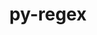 ---
title: "py-regex"
layout: cache
categories: [package, develop-2023-10-01]
meta: {"versions": ["2022.8.17"], "compilers": ["apple-clang@=14.0.0", "gcc@=11.1.0", "gcc@=11.3.0", "oneapi@=2023.2.0"], "oss": ["ubuntu20.04", "ubuntu22.04", "ventura"], "platforms": ["darwin", "linux"], "targets": ["aarch64", "ppc64le", "x86_64", "x86_64_v3"], "stacks": ["e4s", "e4s-oneapi", "e4s-power", "ml-darwin-aarch64-mps", "ml-linux-x86_64-cpu", "ml-linux-x86_64-cuda", "ml-linux-x86_64-rocm", "root"], "num_specs": 5, "num_specs_by_stack": {"root": 5, "ml-darwin-aarch64-mps": 1, "e4s-power": 1, "e4s-oneapi": 1, "e4s": 1, "ml-linux-x86_64-rocm": 1, "ml-linux-x86_64-cuda": 1, "ml-linux-x86_64-cpu": 1}}
spec_details: [{"hash": "ny6x6s5lhtidue7quqn53dcgygvageuv", "compiler": "apple-clang@=14.0.0", "versions": ["2022.8.17"], "os": "ventura", "platform": "darwin", "target": "aarch64", "variants": ["build_system=python_pip"], "stacks": ["root", "ml-darwin-aarch64-mps"], "size": "-", "tarball": "https://binaries.spack.io/releases/develop-2023-10-01/build_cache/darwin-ventura-aarch64/apple-clang-14.0.0/py-regex-2022.8.17/darwin-ventura-aarch64-apple-clang-14.0.0-py-regex-2022.8.17-ny6x6s5lhtidue7quqn53dcgygvageuv.spack"}, {"hash": "iq7rm4r5ogge3xdjlafs6otfh5xwt6tc", "compiler": "gcc@=11.1.0", "versions": ["2022.8.17"], "os": "ubuntu20.04", "platform": "linux", "target": "ppc64le", "variants": ["build_system=python_pip"], "stacks": ["root", "e4s-power"], "size": "-", "tarball": "https://binaries.spack.io/releases/develop-2023-10-01/build_cache/linux-ubuntu20.04-ppc64le/gcc-11.1.0/py-regex-2022.8.17/linux-ubuntu20.04-ppc64le-gcc-11.1.0-py-regex-2022.8.17-iq7rm4r5ogge3xdjlafs6otfh5xwt6tc.spack"}, {"hash": "6cdquo4brtyoc4vfusbopj6g4bdi3k4y", "compiler": "oneapi@=2023.2.0", "versions": ["2022.8.17"], "os": "ubuntu20.04", "platform": "linux", "target": "x86_64", "variants": ["build_system=python_pip"], "stacks": ["e4s-oneapi", "root"], "size": "-", "tarball": "https://binaries.spack.io/releases/develop-2023-10-01/build_cache/linux-ubuntu20.04-x86_64/oneapi-2023.2.0/py-regex-2022.8.17/linux-ubuntu20.04-x86_64-oneapi-2023.2.0-py-regex-2022.8.17-6cdquo4brtyoc4vfusbopj6g4bdi3k4y.spack"}, {"hash": "cohs5ils64vzcybrqzybhhomkkzrr3t3", "compiler": "gcc@=11.1.0", "versions": ["2022.8.17"], "os": "ubuntu20.04", "platform": "linux", "target": "x86_64_v3", "variants": ["build_system=python_pip"], "stacks": ["root", "e4s"], "size": "-", "tarball": "https://binaries.spack.io/releases/develop-2023-10-01/build_cache/linux-ubuntu20.04-x86_64_v3/gcc-11.1.0/py-regex-2022.8.17/linux-ubuntu20.04-x86_64_v3-gcc-11.1.0-py-regex-2022.8.17-cohs5ils64vzcybrqzybhhomkkzrr3t3.spack"}, {"hash": "uz7ukma5yk7idlx33t63zixefhrmx4cu", "compiler": "gcc@=11.3.0", "versions": ["2022.8.17"], "os": "ubuntu22.04", "platform": "linux", "target": "x86_64_v3", "variants": ["build_system=python_pip"], "stacks": ["ml-linux-x86_64-rocm", "ml-linux-x86_64-cuda", "root", "ml-linux-x86_64-cpu"], "size": "-", "tarball": "https://binaries.spack.io/releases/develop-2023-10-01/build_cache/linux-ubuntu22.04-x86_64_v3/gcc-11.3.0/py-regex-2022.8.17/linux-ubuntu22.04-x86_64_v3-gcc-11.3.0-py-regex-2022.8.17-uz7ukma5yk7idlx33t63zixefhrmx4cu.spack"}]
---